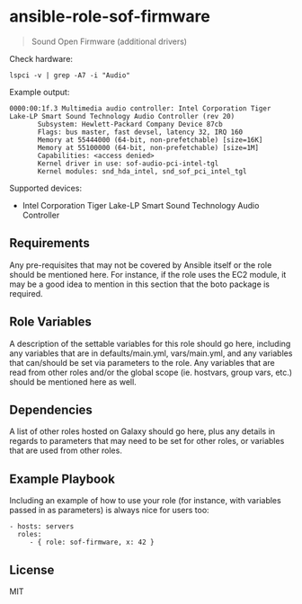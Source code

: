 # ansible-role-sof-firmware

> Sound Open Firmware (additional drivers)

Check hardware:

```shell
lspci -v | grep -A7 -i "Audio"
```

Example output:

```
0000:00:1f.3 Multimedia audio controller: Intel Corporation Tiger Lake-LP Smart Sound Technology Audio Controller (rev 20)
       Subsystem: Hewlett-Packard Company Device 87cb
       Flags: bus master, fast devsel, latency 32, IRQ 160
       Memory at 55444000 (64-bit, non-prefetchable) [size=16K]
       Memory at 55100000 (64-bit, non-prefetchable) [size=1M]
       Capabilities: <access denied>
       Kernel driver in use: sof-audio-pci-intel-tgl
       Kernel modules: snd_hda_intel, snd_sof_pci_intel_tgl
```

Supported devices:

- Intel Corporation Tiger Lake-LP Smart Sound Technology Audio Controller

## Requirements

Any pre-requisites that may not be covered by Ansible itself or the role should be mentioned here. For instance, if the
role uses the EC2 module, it may be a good idea to mention in this section that the boto package is required.

## Role Variables

A description of the settable variables for this role should go here, including any variables that are in
defaults/main.yml, vars/main.yml, and any variables that can/should be set via parameters to the role. Any variables
that are read from other roles and/or the global scope (ie. hostvars, group vars, etc.) should be mentioned here as
well.

## Dependencies

A list of other roles hosted on Galaxy should go here, plus any details in regards to parameters that may need to be set
for other roles, or variables that are used from other roles.

## Example Playbook

Including an example of how to use your role (for instance, with variables passed in as parameters) is always nice for
users too:

    - hosts: servers
      roles:
         - { role: sof-firmware, x: 42 }

## License

MIT
